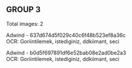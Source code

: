 ## GROUP 3
Total images: 2  

Adwind - 637d674d5f029c40c6f48b523ef8a36c  
OCR: Goriintilemek, istediginiz, ddkiimant, seci  

Adwind - b0d5f697891df6e52bab08e2ad0be2a3  
OCR: Goriintilemek, istediginiz, ddkiimant, seci  

